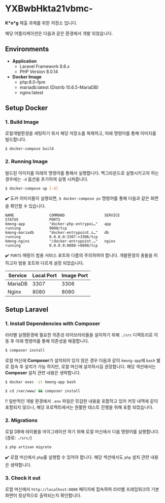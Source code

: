 # YXBwbHkta21vbmc-

**K\*o\*g** 제출 과제를 위한 저장소 입니다.

해당 어플리케이션은 다음과 같은 환경에서 개발 되었습니다.

## Environments

- **Application**
    - Laravel Framework 8.6.x
    - PHP Version 8.0.14
- **Docker Image**
    - php:8.0-fpm
    - mariadb:latest (Distrib 10.6.5-MariaDB)
    - nginx:latest

## Setup Docker

### 1. Build Image

로컬개발환경을 세팅하기 위서 해당 저장소를 복제하고, 아래 명령어를 통해 이미지를 빌드합니다.

```bash
$ docker-compose build
```

### 2. Running Image

빌드된 이미지를 아래의 명령어를 통해서 실행합니다. 백그라운드로 실행시키고자 하는 경우에는 `-d` 옵션을 추가하여 실행 시켜줍니다.

```bash
$ docker-compose up [-d]
```

✔️ 도커 이미지들이 실행되면, `$ docker-compose ps` 명령어를 통해 다음과 같은 화면을 확인할 수 있습니다.

```
NAME                COMMAND                  SERVICE             STATUS              PORTS
kmong-app           "docker-php-entrypoi…"   app                 running             9000/tcp
kmong-mariadb       "docker-entrypoint.s…"   db                  running             0.0.0.0:3307->3306/tcp
kmong-nginx         "/docker-entrypoint.…"   nginx               running             0.0.0.0:8080->8080/tcp
```

✔️ `PORTS` 매핑이 범용 서비스 포트와 다름의 주의하여야 합니다. 개발환경의 충돌을 피하고자 범용 포트와 다르게 설정 되었습니다.

| Service | Local Port | Image Port |
| ------- | ---------- | ---------- |
| MariaDB | 3307 | 3306 |
| Nginx | 8080 | 8080 |

## Setup Laravel

### 1. Install Dependencies with Composer

라라벨 실행환경에 필요한 의존성 라이브러리들을 설치하기 위해 `./src` 디렉토리로 이동 후 아래 명령어를 통해 의존성을 해결합니다.

```bash
$ composer install
```

로컬 머신에 **Composer**가 설치되어 있지 않은 경우 다음과 같이 `kmong-app`에 `bash` 쉘로 접속 후 설치가 가능 하지만, 로컬 머신에 설치하시길 권장합니다. 해당 섹션에서는 **Composer** 설치 관련 내용은 생략합니다.

```bash
$ docker exec -it kmong-app bash

$ cd /var/www/ && composer install
```

‼️ 일반적인 개발 환경에서 `.env` 파일은 민감한 내용을 포함하고 있어 커밋 내역에 같이 포함되지 않으나, 해당 프로젝트에서는 원활한 테스트 진행을 위해 포함 되었습니다.

### 2. Migrations

로컬 DB에 테이블을 마이그레이션 하기 위해 로컬 머신에서 다음 명령어를 실행합니다. (경로: `./src/`)

```bash
$ php artisan migrate
```

✔️ 로컬 머신에서 `php`를 실행할 수 있어야 합니다. 해당 섹션에서도 `php` 설치 관련 내용은 생략합니다.

### 3. Check it out

로컬 머신에서 `http://localhost:8080` 페이지에 접속하여 라라벨 프레임워크의 기본 화면이 정상적으로 출력되는지 확인합니다.
